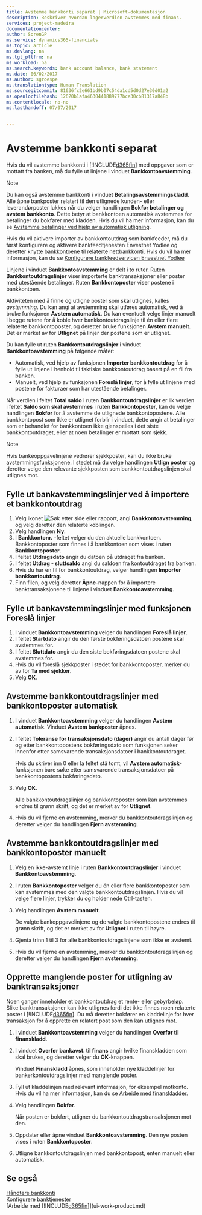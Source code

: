 ```yaml
---
title: Avstemme bankkonti separat | Microsoft-dokumentasjon
description: Beskriver hvordan lagerverdien avstemmes med finans.
services: project-madeira
documentationcenter: 
author: SorenGP
ms.service: dynamics365-financials
ms.topic: article
ms.devlang: na
ms.tgt_pltfrm: na
ms.workload: na
ms.search.keywords: bank account balance, bank statement
ms.date: 06/02/2017
ms.author: sgroespe
ms.translationtype: Human Translation
ms.sourcegitcommit: 81636fc2e661bd9b07c54da1cd5d0d27e30d01a2
ms.openlocfilehash: 12620b1afa4630441889777bce30cb81317a848b
ms.contentlocale: nb-no
ms.lasthandoff: 07/07/2017


---
```

# <a name="how-to-reconcile-bank-accounts-separately"></a>Avstemme bankkonti separat
Hvis du vil avstemme bankkonti i [!INCLUDE[d365fin](includes/d365fin_md.md)] med oppgaver som er mottatt fra banken, må du fylle ut linjene i vinduet **Bankkontoavstemming**.

> [!NOTE]  
>   Du kan også avstemme bankkonti i vinduet **Betalingsavstemmingskladd**. Alle åpne bankposter relatert til den utlignede kunden- eller leverandørposter lukkes når du velger handlingen **Bokfør betalinger og avstem bankkonto**. Dette betyr at bankkontoen automatisk avstemmes for betalinger du bokfører med kladden. Hvis du vil ha mer informasjon, kan du se [Avstemme betalinger ved hjelp av automatisk utligning](receivables-how-reconcile-payments-auto-application.md).

Hvis du vil aktivere importer av bankkontoutdrag som bankfeeder, må du først konfigurere og aktivere bankfeedtjenesten Envestnet Yodlee og deretter knytte bankkontoene til relaterte nettbankkonti. Hvis du vil ha mer informasjon, kan du se [Konfigurere bankfeedservicen Envestnet Yodlee](bank-how-setup-bank-statement-service.md)

Linjene i vinduet **Bankkontoavstemming** er delt i to ruter. Ruten **Bankkontoutdragslinjer** viser importerte banktransaksjoner eller poster med utestående betalinger. Ruten **Bankkontoposter** viser postene i bankkontoen.

Aktiviteten med å finne og utligne poster som skal utlignes, kalles *avstemming*. Du kan angi at avstemming skal utføres automatisk, ved å bruke funksjonen **Avstem automatisk**. Du kan eventuelt velge linjer manuelt i begge rutene for å koble hver bankkontoutdragslinje til én eller flere relaterte bankkontoposter, og deretter bruke funksjonen **Avstem manuelt**. Det er merket av for **Utlignet** på linjer der postene som er utlignet.

Du kan fylle ut ruten **Bankkontoutdragslinjer** i vinduet **Bankkontoavstemming** på følgende måter:

* Automatisk, ved hjelp av funksjonen **Importer bankkontoutdrag** for å fylle ut linjene i henhold til faktiske bankkontoutdrag basert på en fil fra banken.
* Manuelt, ved hjelp av funksjonen **Foreslå linjer**, for å fylle ut linjene med postene for fakturaer som har utestående betalinger.

Når verdien i feltet **Total saldo** i ruten **Bankkontoutdragslinjer** er lik verdien i feltet **Saldo som skal avstemmes** i ruten **Bankkontoposter**, kan du velge handlingen **Bokfør** for å avstemme de utlignede bankkontopostene. Alle bankkontopost som ikke er utlignet forblir i vinduet, dette angir at betalinger som er behandlet for bankkontoen ikke gjenspeiles i det siste bankkontoutdraget, eller at noen betalinger er mottatt som sjekk.

> [!NOTE]  
>   Hvis bankeoppgavelinjene vedrører sjekkposter, kan du ikke bruke avstemmingsfunksjonene. I stedet må du velge handlingen **Utlign poster** og deretter velge den relevante sjekkposten som bankkontoutdragslinjen skal utlignes mot.

## <a name="to-fill-bank-reconciliation-lines-by-importing-a-bank-statement"></a>Fylle ut bankavstemmingslinjer ved å importere et bankkontoutdrag
1. Velg ikonet ![Søk etter side eller rapport](media/ui-search/search_small.png "Ikonet Søk etter side eller rapport"), angi **Bankkontoavstemming**, og velg deretter den relaterte koblingen.
2. Velg handlingen **Ny**.
3. I **Bankkontonr.** -feltet velger du den aktuelle bankkontoen. Bankkontoposter som finnes i å bankkontoen som vises i ruten **Bankkontoposter**.
4. I feltet **Utdragsdato** angir du datoen på utdraget fra banken.
5. I feltet **Utdrag - sluttsaldo** angi du saldoen fra kontoutdraget fra banken.
6. Hvis du har en fil for bankkontoutdrag, velger handlingen **Importer bankkontoutdrag**.
7. Finn filen, og velg deretter **Åpne**-nappen for å importere banktransaksjonene til linjene i vinduet **Bankkontoavstemming**.

## <a name="to-fill-bank-reconciliation-lines-with-the-suggest-lines-function"></a>Fylle ut bankavstemmingslinjer med funksjonen Foreslå linjer
1. I vinduet **Bankkontoavstemming** velger du handlingen **Foreslå linjer**.
2. I feltet **Startdato** angir du den første bokføringsdatoen postene skal avstemmes for.
3. I feltet **Sluttdato** angir du den siste bokføringsdatoen postene skal avstemmes for.
4. Hvis du vil foreslå sjekkposter i stedet for bankkontoposter, merker du av for **Ta med sjekker**.
5. Velg **OK**.

## <a name="to-match-bank-statement-lines-with-bank-account-ledger-entries-automatically"></a>Avstemme bankkontoutdragslinjer med bankkontoposter automatisk
1. I vinduet **Bankkontoavstemming** velger du handlingen **Avstem automatisk**. Vinduet **Avstem bankposter** åpnes.
2. I feltet **Toleranse for transaksjonsdato (dager)** angir du antall dager før og etter bankkontopostens bokføringsdato som funksjonen søker innenfor etter samsvarende transaksjonsdatoer i bankkontoutdraget.

    Hvis du skriver inn 0 eller la feltet stå tomt, vil **Avstem automatisk**-funksjonen bare søke etter samsvarende transaksjonsdatoer på bankkontopostens bokføringsdato.  
3. Velg **OK**.  

    Alle bankkontoutdragslinjer og bankkontoposter som kan avstemmes endres til grønn skrift, og det er merket av for **Utlignet**.
4. Hvis du vil fjerne en avstemming, merker du bankkontoutdragslinjen og deretter velger du handlingen **Fjern avstemming**.

## <a name="to-match-bank-statement-lines-with-bank-account-ledger-entries-manually"></a>Avstemme bankkontoutdragslinjer med bankkontoposter manuelt
1. Velg en ikke-avstemt linje i ruten **Bankkontoutdragslinjer** i vinduet **Bankkontoavstemming**.
2. I ruten **Bankkontoposter** velger du én eller flere bankkontoposter som kan avstemmes med den valgte bankkontoutdragslinjen. Hvis du vil velge flere linjer, trykker du og holder nede Ctrl-tasten.  
3. Velg handlingen **Avstem manuelt**.

    De valgte bankoppgavelinjene og de valgte bankkontopostene endres til grønn skrift, og det er merket av for **Utlignet** i ruten til høyre.
4. Gjenta trinn 1 til 3 for alle bankkontoutdragslinjene som ikke er avstemt.
5. Hvis du vil fjerne en avstemming, merker du bankkontoutdragslinjen og deretter velger du handlingen **Fjern avstemming**.

## <a name="to-create-missing-ledger-entries-to-match-bank-transactions-with"></a>Opprette manglende poster for utligning av banktransaksjoner
Noen ganger inneholder et bankkontoutdrag et rente- eller gebyrbeløp. Slike banktransaksjoner kan ikke utlignes fordi det ikke finnes noen relaterte poster i [!INCLUDE[d365fin](includes/d365fin_md.md)]. Du må deretter bokfører en kladdelinje for hver transaksjon for å opprette en relatert post som den kan utlignes mot.

1. I vinduet **Bankkontoavstemming** velger du handlingen **Overfør til finanskladd**.  
2. I vinduet **Overfør bankavst. til finans** angir hvilke finanskladden som skal brukes, og deretter velger du **OK**-knappen.

    Vinduet **Finanskladd** åpnes, som inneholder nye kladdelinjer for bankerkontoutdragslinjer med manglende poster.
3. Fyll ut kladdelinjen med relevant informasjon, for eksempel motkonto. Hvis du vil ha mer informasjon, kan du se [Arbeide med finanskladder](ui-work-general-journals.md).  
4. Velg handlingen **Bokfør**.

    Når posten er bokført, utligner du bankkontoutdragstransaksjonen mot den.
5. Oppdater eller åpne vinduet **Bankkontoavstemming**. Den nye posten vises i ruten **Bankkontoposter**.
6. Utligne bankkontoutdragslinjen med bankkontopost, enten manuelt eller automatisk.

## <a name="see-also"></a>Se også
[Håndtere bankkonti](bank-manage-bank-accounts.md)  
[Konfigurere banktjenester](bank-setup-banking.md)  
[Arbeide med [!INCLUDE[d365fin](includes/d365fin_md.md)]](ui-work-product.md)

